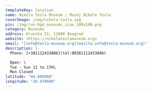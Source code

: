 ```yaml
---
templateKey: location
name: Nikola Tesla Museum / Muzej Nikole Tesle
coverImage: /img/nikola-tesla.jpg
pin: /img/run-bgd_museums_icon_100x100.png
category: Museums
address: Krunska 51, 11000 Beograd
website: <https://nikolateslamuseum.org>
email: "[info@tesla-museum.org](mailto:info@tesla-museum.org)"
description: |-
  Phone: [+381112433886](tel:00381112433886)

  Open: \
  Tue - Sun 12 to 17H\
  Mon Closed
latitude: "44.805068"
longitude: "20.470696"
---
```

